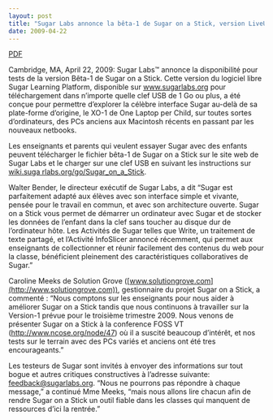 ```yaml
---
layout: post
title: "Sugar Labs annonce la bêta-1 de Sugar on a Stick, version LiveUSB de Sugar, la plate-forme d’apprentissage pour enfants"
date: 2009-04-22
---
```



[PDF](/press/SugarLabsPR_fr_20090422.pdf)

Cambridge, MA, April 22, 2009: Sugar Labs™ annonce la disponibilité pour tests
de la version Bêta-1 de Sugar on a Stick. Cette version du logiciel libre
Sugar Learning Platform, disponible sur www.sugarlabs.org pour téléchargement
dans n’importe quelle clef USB de 1 Go ou plus, a été conçue pour permettre
d’explorer la célèbre interface Sugar au-delà de sa plate-forme d’origine, le
XO-1 de One Laptop per Child, sur toutes sortes d’ordinateurs, des PCs anciens
aux Macintosh récents en passant par les nouveaux netbooks.

Les enseignants et parents qui veulent essayer Sugar avec des enfants peuvent
télécharger le fichier bêta-1 de Sugar on a Stick sur le site web de Sugar
Labs et le charger sur une clef USB en suivant les instructions sur [wiki.suga
rlabs.org/go/Sugar_on_a_Stick](http://wiki.sugarlabs.org/go/Sugar_on_a_Stick).

Walter Bender, le directeur exécutif de Sugar Labs, a dit “Sugar est
parfaitement adapté aux élèves avec son interface simple et vivante, pensée
pour le travail en commun, et avec son architecture ouverte. Sugar on a Stick
vous permet de démarrer un ordinateur avec Sugar et de stocker les données de
l’enfant dans la clef sans toucher au disque dur de l’ordinateur hôte. Les
Activités de Sugar telles que Write, un traitement de texte partagé, et
l’Activité InfoSlicer annoncé récemment, qui permet aux enseignants de
collectionner et réunir facilement des contenus du web pour la classe,
bénéficient pleinement des caractéristiques collaboratives de Sugar.”

Caroline Meeks de Solution Grove
([www.solutiongrove.com](http://www.solutiongrove.com)), gestionnaire du
projet Sugar on a Stick, a commenté : “Nous comptons sur les enseignants pour
nous aider à améliorer Sugar on a Stick tandis que nous continuons à
travailler sur la Version-1 prévue pour le troisième trimestre 2009. Nous
venons de présenter Sugar on a Stick à la conference FOSS VT
(<http://www.ncose.org/node/47>) où il a suscité beaucoup d’intérêt, et nos
tests sur le terrain avec des PCs variés et anciens ont été tres
encourageants.”

Les testeurs de Sugar sont invités à envoyer des informations sur tout bogue
et autres critiques constructives à l’adresse suivante:
[feedback@sugarlabs.org](mailto:feedback@sugarlabs.org). “Nous ne pourrons pas
répondre à chaque message,” a continué Mme Meeks, “mais nous allons lire
chacun afin de rendre Sugar on a Stick un outil fiable dans les classes qui
manquent de ressources d’ici la rentrée.”

